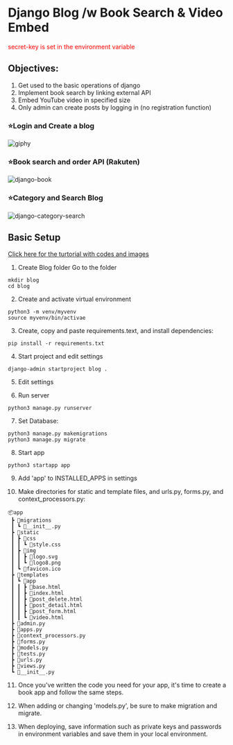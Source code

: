 # Django Blog /w Book Search & Video Embed

<font color="Red">secret-key is set in the environment variable</font>
## Objectives:
1. Get used to the basic operations of django
2. Implement book search by linking external API
3. Embed YouTube video in specified size
4. Only admin can create posts by logging in (no registration function)

### ⭐Login and Create a blog
![giphy](https://user-images.githubusercontent.com/58015893/144588548-7d43dee9-df6c-4c07-8446-177fc3a0f14a.gif)

### ⭐Book search and order API (Rakuten)
![django-book](https://user-images.githubusercontent.com/58015893/144588795-05623436-4085-4879-be7a-ca6cae99d551.gif)

### ⭐Category and Search Blog
![django-category-search](https://user-images.githubusercontent.com/58015893/144588853-d26c694a-3db9-40f4-958d-c78561155a5e.gif)
## Basic Setup
[Click here for the turtorial with codes and images](https://www.askdjapy.com/django-blog-site/)
1. Create Blog folder Go to the folder
```python:shell
mkdir blog
cd blog
```

2. Create and activate virtual environment
```python:shell
python3 -m venv/myvenv
source myvenv/bin/activae
```

3. Create, copy and paste requirements.text, and install dependencies: 
```python:shell
pip install -r requirements.txt
```

4. Start project and edit settings
```python:shell
django-admin startproject blog .
```

5. Edit settings

6. Run server
```python:shell
python3 manage.py runserver
```

7. Set Database: 
```pythn:shell
python3 manage.py makemigrations
python3 manage.py migrate
```
8. Start app
```python:shell
python3 startapp app
```
9. Add 'app' to INSTALLED_APPS in settings

10. Make directories for static and template files, and urls.py, forms.py, and context_processors.py:
```python:folder-tree
📦app
 ┣ 📂migrations
 ┃ ┗ 📜__init__.py
 ┣ 📂static
 ┃ ┣ 📂css
 ┃ ┃ ┗ 📜style.css
 ┃ ┣ 📂img
 ┃ ┃ ┣ 📜logo.svg
 ┃ ┃ ┗ 📜logo8.png
 ┃ ┗ 📜favicon.ico
 ┣ 📂templates
 ┃ ┗ 📂app
 ┃ ┃ ┣ 📜base.html
 ┃ ┃ ┣ 📜index.html
 ┃ ┃ ┣ 📜post_delete.html
 ┃ ┃ ┣ 📜post_detail.html
 ┃ ┃ ┣ 📜post_form.html
 ┃ ┃ ┗ 📜video.html
 ┣ 📜admin.py
 ┣ 📜apps.py
 ┣ 📜context_processors.py
 ┣ 📜forms.py
 ┣ 📜models.py
 ┣ 📜tests.py
 ┣ 📜urls.py
 ┣ 📜views.py
 ┗ 📜__init__.py
```
11. Once you've written the code you need for your app, it's time to create a book app and follow the same steps.

12. When adding or changing 'models.py', be sure to make migration and migrate.

13. When deploying, save information such as private keys and passwords in environment variables and save them in your local environment.


